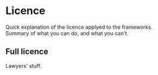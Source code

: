 # Licence

Quick explanation of the licence applyed to the frameworks.  
Summary of what you can do, and what you can't.

## Full licence

Lawyers' stuff.